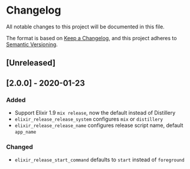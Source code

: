 # Changelog
All notable changes to this project will be documented in this file.

The format is based on [Keep a Changelog](https://keepachangelog.com/en/1.0.0/),
and this project adheres to [Semantic Versioning](https://semver.org/spec/v2.0.0.html).

## [Unreleased]

## [2.0.0] - 2020-01-23
### Added
- Support Elixir 1.9 `mix release`, now the default instead of Distillery
- `elixir_release_release_system` configures `mix` or `distillery`
- `elixir_release_release_name` configures release script name, default `app_name`

### Changed
- `elixir_release_start_command` defaults to `start` instead of `foreground`
